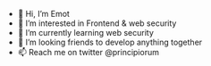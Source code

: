 - 👋 Hi, I’m Emot
- 👀 I’m interested in Frontend & web security
- 🌱 I’m currently learning web security
- 💞️ I’m looking friends to develop anything together
- 📫 Reach me on twitter @principiorum
